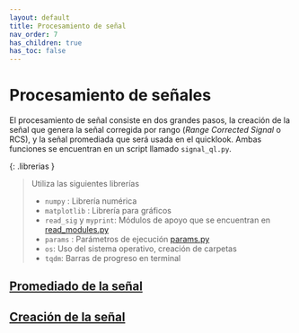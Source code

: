 ```yaml
---
layout: default
title: Procesamiento de señal
nav_order: 7
has_children: true
has_toc: false
---
```


# Procesamiento de señales

El procesamiento de señal consiste en dos grandes pasos, la creación de la señal que genera la señal corregida por rango (_Range Corrected Signal_ o RCS), y la señal promediada que será usada en el quicklook. Ambas funciones se encuentran en un script llamado `signal_ql.py`.


{: .librerias }
> Utiliza las siguientes librerías
> - `numpy` : Librería numérica
> - `matplotlib` : Librería para gráficos
> - `read_sig` y `myprint`: Módulos de apoyo que se encuentran en [read_modules.py](../preanalisis/read_modules)
> - `params` : Parámetros de ejecución [params.py](../preanalisis/params)
> - `os`: Uso del sistema operativo, creación de carpetas
> - `tqdm`: Barras de progreso en terminal

## [Promediado de la señal](average_sig)

## [Creación de la señal](make_sig)
